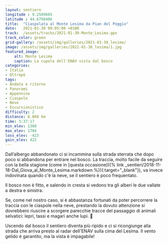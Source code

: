 ```yaml
---
layout: sentiero
longitude : 9.2509695
latitude : 44.6798406
title:  "Ciaspolata al Monte Lesima da Pian del Poggio"
date:   2021-01-30 09:05:00 +0100
track:  /assets/tracks/2021-01-30-Monte_Lesima.gpx
track_color: green
grid-gallery: /assets/img/galleries/2021-01-30_lesima/
image: /assets/img/galleries/2021-01-30_lesima/1.jpg
featured_image:
    alt: Monte Lesima
    caption: La cupola dell'ENAV vista dal bosco
categories:
- Italia
- Oltrepò
tags:
- Andata e ritorno
- Panorami
- Appennino  
- Ciaspole
- Neve
- Escursionistico
difficulty: 2
distance: 8.868 km
time: 3:37:17
min_elev: 1360
max_elev: 1704
loss_elev: -423
gain_elev: 422
---
```


Dall’albergo abbandonato ci si incammina sulla strada sterrata che dopo poco si abbandona per entrare nel bosco.
La traccia, molto facile da seguire con la bella stagione (come in [questa occasione]({% link _sentieri/2018-11-18-Dal_Giova_al_Monte_Lesima.markdown %}){:target="_blank"}), va invece indovinata quando c'è la neve, se il sentiero è poco frequentato.

Il bosco non è fitto, e salendo in cresta si vedono tra gli alberi le due vallate a destra e sinistra.

Se, come nel nostro caso, si è abbastanza fortunati da poter percorrere la traccia con le ciaspole nella neve, prestando la dovuto attenzione si dovrebbero riuscire a scorgere parecchie tracce del passaggio di animali selvatici: lepri, tassi e magari anche lupi. :wolf:

Uscendo dal bosco il sentiero diventa più ripido e ci si ricongiunge alla strada che arriva presto al radar dell'ENAV sulla cima del Lesima. Il vento gelido è garantito, ma la vista è impagabile!

